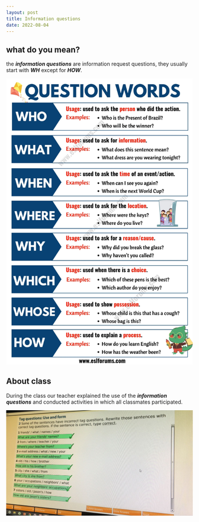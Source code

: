 ```yaml
---
layout: post
title: Information questions
date: 2022-08-04
---
```


## what do you mean?

the ***information questions*** are information request questions, they usually start with ***WH*** except for ***HOW***.

![img](/images/img-whq.png)

## About class

During the class our teacher explained the use of the ***information questions*** and conducted activities in which all classmates participated.

![img2](/images/info2.jpeg)

